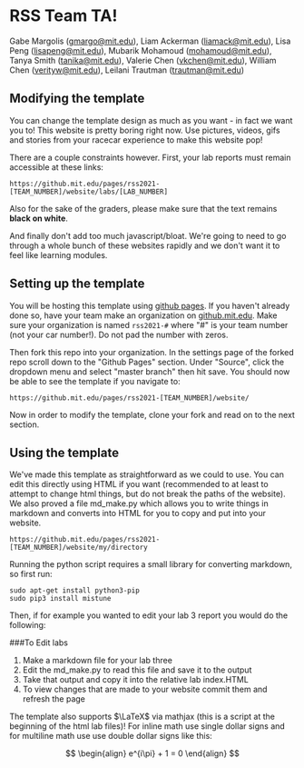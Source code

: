 # RSS Team TA!

Gabe Margolis (gmargo@mit.edu), Liam Ackerman (liamack@mit.edu), Lisa Peng (lisapeng@mit.edu), Mubarik Mohamoud (mohamoud@mit.edu), Tanya Smith (tanika@mit.edu), Valerie Chen (vkchen@mit.edu), William Chen (verityw@mit.edu), Leilani Trautman (trautman@mit.edu)

## Modifying the template

You can change the template design as much as you want - in fact we want you to!
This website is pretty boring right now. Use pictures, videos, gifs and stories from your racecar experience to make this website pop!

There are a couple constraints however. First, your lab reports must remain accessible at these links:


    https://github.mit.edu/pages/rss2021-[TEAM_NUMBER]/website/labs/[LAB_NUMBER]


Also for the sake of the graders, please make sure that the text remains **black on white**.


And finally don't add too much javascript/bloat.
We're going to need to go through a whole bunch of these websites rapidly
and we don't want it to feel like learning modules.


## Setting up the template

You will be hosting this template using [github pages](https://pages.github.com/).
If you haven't already done so, have your team make an organization on [github.mit.edu](github.mit.edu).
Make sure your organization is named ```rss2021-#``` where "#" is your team number (not your car number!). Do not pad the number with zeros.


Then fork this repo into your organization.
In the settings page of the forked repo scroll down to the "Github Pages" section. Under "Source", click the dropdown menu and select "master branch" then hit save.
You should now be able to see the template if you navigate to:


    https://github.mit.edu/pages/rss2021-[TEAM_NUMBER]/website/


Now in order to modify the template, clone your fork and read on to the next section.


## Using the template

We've made this template as straightforward as we could to use.
You can edit this directly using HTML if you want (recommended to at least to attempt to change html things, but do not break the paths of the website). We also proved a file md_make.py which allows you to write things in markdown and converts into HTML for you to copy and put into your website.

    https://github.mit.edu/pages/rss2021-[TEAM_NUMBER]/website/my/directory


Running the python script requires a small library for converting markdown, so first run:


    sudo apt-get install python3-pip
    sudo pip3 install mistune


Then, if for example you wanted to edit your lab 3 report you would do the following:


###To Edit labs
1. Make a markdown file for your lab three
2. Edit the md_make.py to read this file and save it to the output
3. Take that output and copy it into the relative lab index.HTML
4. To view changes that are made to your website commit them and refresh the page


The template also supports $\LaTeX$ via mathjax (this is a script at the beginning of the html lab files)! For inline math use single dollar signs  and for multiline math use use double dollar signs like this:

$$
\begin{align}
  e^{i\pi} + 1 = 0
\end{align}
$$
